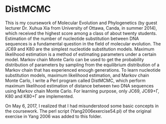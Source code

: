# DistMCMC
This is my coursework of Molecular Evolution and Phylogenetics (by guest lecturer Dr. Xuhua Xia from University of Ottawa, Canda, in summer 2014), which received the highest score among a class of about twenty students.
Estimation of the number of nucleotide substitution between DNA sequences is a fundamental question in the field of molecular evolution. The JC69 and K80 are the simplest nucleotide substitution models. Maximum likelihood estimation is a method of estimating parameters under a certain model. Markov chain Monte Carlo can be used to get the probability distribution of parameters by sampling from the equilibrium distribution of a Markov chain that has experienced enough generations. To learn nucleotide substitution models, maximum likelihood estimation, and Markov chain Monte Carlo, I write a Perl program called DistMCMC, which perform maximum likelihood estimation of distance between two DNA sequences using Markov chain Monte Carlo. For learning purpose, only JC69, JC69+Γ, K80 and K80+Γ are implemented.

On May 6, 2017, I realized that I had misunderstood some basic concepts in the coursework. The perl script (Yang2006exercise54.pl) of the original exercise in Yang 2006 was added to this folder.
